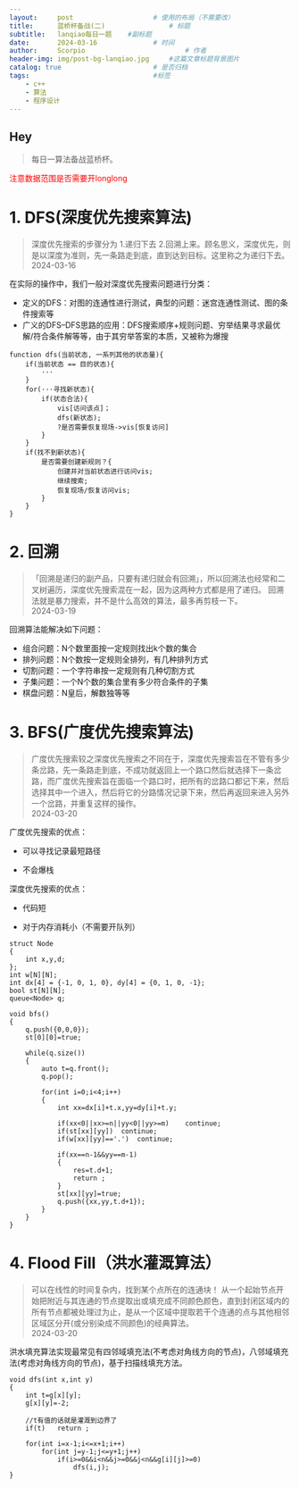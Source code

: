 ```yaml
---
layout:     post   				    # 使用的布局（不需要改）
title:      蓝桥杯备战(二) 				# 标题 
subtitle:   lanqiao每日一题    #副标题
date:       2024-03-16 				# 时间
author:     Scorpio 						# 作者
header-img: img/post-bg-lanqiao.jpg 	#这篇文章标题背景图片
catalog: true 						# 是否归档
tags:								#标签
    - c++
    - 算法
    - 程序设计
---
```

## Hey
>每日一算法备战蓝桥杯。

<font color='red'>注意数据范围是否需要开longlong</font>

# 1. DFS(深度优先搜索算法)
>深度优先搜索的步骤分为 1.递归下去 2.回溯上来。顾名思义，深度优先，则是以深度为准则，先一条路走到底，直到达到目标。这里称之为递归下去。  
>2024-03-16  

在实际的操作中，我们一般对深度优先搜索问题进行分类：

- 定义的DFS：对图的连通性进行测试，典型的问题：迷宫连通性测试、图的条件搜索等
- 广义的DFS–DFS思路的应用：DFS搜索顺序+规则问题、穷举结果寻求最优解/符合条件解等等，由于其穷举答案的本质，又被称为爆搜

```
function dfs(当前状态, 一系列其他的状态量){
	if(当前状态 == 目的状态){
        ···
    }
    for(···寻找新状态){
        if(状态合法){
            vis[访问该点]；
            dfs(新状态);
            ?是否需要恢复现场->vis[恢复访问]
        } 
    }
    if(找不到新状态){
        是否需要创建新规则？{
            创建并对当前状态进行访问vis;
            继续搜索;
            恢复现场/恢复访问vis;
        }
    }
}
```


# 2. 回溯
>「回溯是递归的副产品，只要有递归就会有回溯」，所以回溯法也经常和二叉树遍历，深度优先搜索混在一起，因为这两种方式都是用了递归。
回溯法就是暴力搜索，并不是什么高效的算法，最多再剪枝一下。  
>2024-03-19  

回溯算法能解决如下问题：

- 组合问题：N个数里面按一定规则找出k个数的集合
- 排列问题：N个数按一定规则全排列，有几种排列方式
- 切割问题：一个字符串按一定规则有几种切割方式
- 子集问题：一个N个数的集合里有多少符合条件的子集
- 棋盘问题：N皇后，解数独等等


# 3. BFS(广度优先搜索算法)
>广度优先搜索较之深度优先搜索之不同在于，深度优先搜索旨在不管有多少条岔路，先一条路走到底，不成功就返回上一个路口然后就选择下一条岔路，而广度优先搜索旨在面临一个路口时，把所有的岔路口都记下来，然后选择其中一个进入，然后将它的分路情况记录下来，然后再返回来进入另外一个岔路，并重复这样的操作。  
>2024-03-20  

广度优先搜索的优点：

- 可以寻找记录最短路径

- 不会爆栈


深度优先搜索的优点：

- 代码短

- 对于内存消耗小（不需要开队列） 


```
struct Node
{
	int x,y,d;
};
int w[N][N];
int dx[4] = {-1, 0, 1, 0}, dy[4] = {0, 1, 0, -1};
bool st[N][N]; 
queue<Node>	q;

void bfs()
{
	q.push({0,0,0});
	st[0][0]=true;
	
	while(q.size())
	{
		auto t=q.front();
		q.pop();
		
		for(int i=0;i<4;i++)
		{
			int xx=dx[i]+t.x,yy=dy[i]+t.y;
			
			if(xx<0||xx>=n||yy<0||yy>=m)	continue;
			if(st[xx][yy])	continue;
			if(w[xx][yy]=='.')	continue;

			if(xx==n-1&&yy==m-1)
			{
				res=t.d+1;
				return ;
			}
			st[xx][yy]=true;
			q.push({xx,yy,t.d+1});
		}
	}	
}
```


# 4. Flood Fill（洪水灌溉算法）
>可以在线性的时间复杂内，找到某个点所在的连通块！
>从一个起始节点开始把附近与其连通的节点提取出或填充成不同颜色颜色，直到封闭区域内的所有节点都被处理过为止，是从一个区域中提取若干个连通的点与其他相邻区域区分开(或分别染成不同颜色)的经典算法。  
>2024-03-20  

洪水填充算法实现最常见有四邻域填充法(不考虑对角线方向的节点)，八邻域填充法(考虑对角线方向的节点)，基于扫描线填充方法。

```
void dfs(int x,int y)
{
	int t=g[x][y];
	g[x][y]=-2;
	
	//t有值的话就是灌溉到边界了 
	if(t)	return ;
	
	for(int i=x-1;i<=x+1;i++)
		for(int j=y-1;j<=y+1;j++)
			if(i>=0&&i<n&&j>=0&&j<n&&g[i][j]>=0)
				dfs(i,j);
}
```
